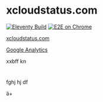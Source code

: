 # xcloudstatus.com

[![Eleventy Build](https://github.com/appbieger/xcloudstatus.com/actions/workflows/eleventy_build.yml/badge.svg)](https://github.com/appbieger/xcloudstatus.com/actions/workflows/eleventy_build.yml)
[![E2E on Chrome](https://github.com/appbieger/xcloudstatus.com/actions/workflows/cypress.yml/badge.svg)](https://github.com/appbieger/xcloudstatus.comactions/workflows/cypress.yml)

[xcloudstatus.com](xcloudstatus.com)
 

[Google Analytics](https://analytics.google.com/analytics/web/?authuser=0#/p298510622/reports/reportinghub?params=_u..nav%3Dmaui)


xxbff
kn
#
fghj
hj
df

ä+
